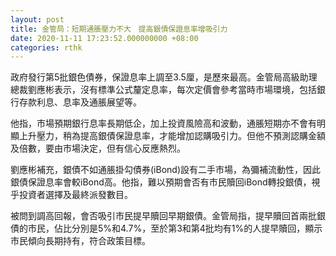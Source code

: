 ```yaml
---
layout: post
title: 金管局：短期通脹壓力不大　提高銀債保證息率增吸引力
date: 2020-11-11 17:23:52.000000000 +08:00
categories: rthk
---
```


政府發行第5批銀色債券，保證息率上調至3.5厘，是歷來最高。金管局高級助理總裁劉應彬表示，沒有標準公式釐定息率，每次定價會參考當時市場環境，包括銀行存款利息、息率及通脹展望等。

他指，市場預期銀行息率長期低企，加上投資風險高和波動，通脹短期亦不會有明顯上升壓力，稍為提高銀債保證息率，才能增加認購吸引力。但他不預測認購金額及倍數，要由市場決定，但有信心反應熱烈。

劉應彬補充，銀債不如通脹掛勾債券(iBond)設有二手市場，為彌補流動性，因此銀債保證息率會較iBond高。他指，難以預期會否有市民贖回iBond轉投銀債，視乎投資者選擇及最終派發數目。

被問到調高回報，會否吸引市民提早贖回早期銀債。金管局指，提早贖回首兩批銀債的市民，佔比分別是5%和4.7%，至於第3和第4批均有1%的人提早贖回，顯示市民傾向長期持有，符合政策目標。
